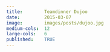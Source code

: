 ```yaml
---
title:        Teamdinner Dujoo
date:         2015-03-07
image:        images/posts/dujoo.jpg
medium-cols:  12
large-cols:   6
published:    TRUE
---
```

